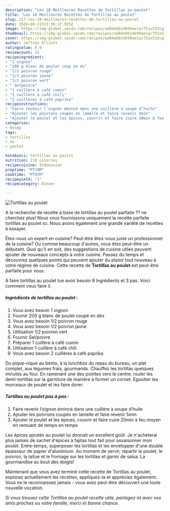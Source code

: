 ```yaml
---
description: "Les 10 Meilleures Recettes de Tortillas au poulet"
title: "Les 10 Meilleures Recettes de Tortillas au poulet"
slug: 227-les-10-meilleures-recettes-de-tortillas-au-poulet
date: 2020-08-21T23:39:17.935Z
image: https://img-global.cpcdn.com/recipes/ad84e6b14b99ae1a/751x532cq70/tortillas-au-poulet-photo-principale-de-la-recette.jpg
thumbnail: https://img-global.cpcdn.com/recipes/ad84e6b14b99ae1a/751x532cq70/tortillas-au-poulet-photo-principale-de-la-recette.jpg
cover: https://img-global.cpcdn.com/recipes/ad84e6b14b99ae1a/751x532cq70/tortillas-au-poulet-photo-principale-de-la-recette.jpg
author: Jeffrey Elliott
ratingvalue: 4.9
reviewcount: 15
recipeingredient:
- "1 oignon"
- "200 g blanc de poulet coup en ds"
- "1/2 poivron rouge"
- "1/2 poivron jaune"
- "1/2 poivron vert"
- " Selpoivre"
- "1 cuillère à café cumin"
- "1 cuillère à café chili"
- "2 cuillères à café paprika"
recipeinstructions:
- "Faire revenir l’oignon émincé dans une cuillère à soupe d’huile"
- "Ajouter les poivrons coupés en lamelle et faire revenir 5min"
- "Ajouter le poulet et les épices, couvrir et faire cuire 20min à feu moyen en remuant de temps en temps"
categories:
- Resep
tags:
- tortillas
- au
- poulet

katakunci: tortillas au poulet 
nutrition: 219 calories
recipecuisine: Indonesian
preptime: "PT19M"
cooktime: "PT47M"
recipeyield: "1"
recipecategory: Dinner

---
```



![Tortillas au poulet](https://img-global.cpcdn.com/recipes/ad84e6b14b99ae1a/751x532cq70/tortillas-au-poulet-photo-principale-de-la-recette.jpg)

A la recherche de recette à base de tortillas au poulet parfaite ?? ne cherchez plus! Nous vous fournissons uniquement la recette parfaite tortillas au poulet ici. Nous avons également une grande variété de recettes à essayer.

Êtes-vous un expert en cuisine? Peut-être êtes-vous juste un professionnel de la cuisine? Ou comme beaucoup d'autres, vous êtes peut-être un débutant. Quoi qu'il en soit, des suggestions de cuisine utiles peuvent ajouter de nouveaux concepts à votre cuisine. Passez du temps et découvrez quelques points qui peuvent ajouter du plaisir tout nouveau à votre régime de cuisine. Cette recette de <strong> Tortillas au poulet </strong> est peut-être parfaite pour vous.

<!--inarticleads1-->

À faire tortillas au poulet tue avoir besoin 9 Ingrédients et 3 pas. Voici comment vous faire il.

##### Ingrédients de tortillas au poulet :

1. Vous avez besoin 1 oignon
1. Fournir 200 g blanc de poulet coupé en dès
1. Vous avez besoin 1/2 poivron rouge
1. Vous avez besoin 1/2 poivron jaune
1. Utilisation 1/2 poivron vert
1. Fournir  Sel/poivre
1. Préparer 1 cuillère à café cumin
1. Utilisation 1 cuillère à café chili
1. Vous avez besoin 2 cuillères à café paprika


Du pique-nique au bento, à la lunchbox du repas du bureau, un plat complet, aux légumes frais, gourmands. Chauffez les tortillas quelques minutes au four. En ramenant une des pointes vers le centre, rouler les demi-tortillas sur la garniture de manière à former un cornet. Egoutter les morceaux de poulet et les faire dorer. 

<!--inarticleads2-->

##### Tortillas au poulet pas à pas :

1. Faire revenir l’oignon émincé dans une cuillère à soupe d’huile
1. Ajouter les poivrons coupés en lamelle et faire revenir 5min
1. Ajouter le poulet et les épices, couvrir et faire cuire 20min à feu moyen en remuant de temps en temps


Les épices ajoutés au poulet lui donnait un excellent goût. Je n&#39;achèterai plus jamais de sachet d&#39;épices à fajitas tout fait pour assaisonner mon poulet. Entre-temps, superposer les tortillas et les envelopper d&#39;une double épaisseur de papier d&#39;aluminium. Au moment de servir, répartir le poulet, le poivron, la laitue et le fromage sur les tortillas et garnir de salsa. La gourmandise au bout des doigts! 

<!--inarticleads1-->

<p>
Maintenant que vous avez terminé cette recette de Tortillas au poulet, explorez actuellement les recettes, appliquez-la et appréciez également. Vous ne le reconnaissez jamais - vous avez peut-être découvert une toute nouvelle vocation.
</p>

<p>
<i>Si vous trouvez cette Tortillas au poulet recette utile, partagez-la avec vos amis proches ou votre famille, merci et bonne chance.</i>
</p>
